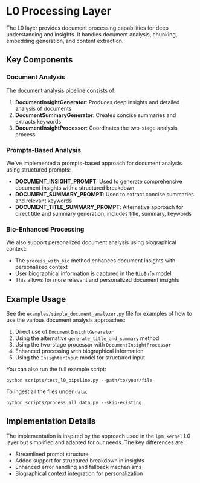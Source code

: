 # L0 Processing Layer

The L0 layer provides document processing capabilities for deep understanding and insights. It handles document analysis, chunking, embedding generation, and content extraction.

## Key Components

### Document Analysis

The document analysis pipeline consists of:

1. **DocumentInsightGenerator**: Produces deep insights and detailed analysis of documents
2. **DocumentSummaryGenerator**: Creates concise summaries and extracts keywords
3. **DocumentInsightProcessor**: Coordinates the two-stage analysis process

### Prompts-Based Analysis

We've implemented a prompts-based approach for document analysis using structured prompts:

- **DOCUMENT_INSIGHT_PROMPT**: Used to generate comprehensive document insights with a structured breakdown
- **DOCUMENT_SUMMARY_PROMPT**: Used to extract concise summaries and relevant keywords
- **DOCUMENT_TITLE_SUMMARY_PROMPT**: Alternative approach for direct title and summary generation, includes title, summary, keywords

### Bio-Enhanced Processing

We also support personalized document analysis using biographical context:

- The `process_with_bio` method enhances document insights with personalized context
- User biographical information is captured in the `BioInfo` model
- This allows for more relevant and personalized document insights

## Example Usage

See the `examples/simple_document_analyzer.py` file for examples of how to use the various document analysis approaches:

1. Direct use of `DocumentInsightGenerator`
2. Using the alternative `generate_title_and_summary` method
3. Using the two-stage processor with `DocumentInsightProcessor`
4. Enhanced processing with biographical information
5. Using the `InsighterInput` model for structured input

You can also run the full example script:
```
python scripts/test_l0_pipeline.py --path/to/your/file
```

To ingest all the files under `data`:
```
python scripts/process_all_data.py --skip-existing
```

## Implementation Details

The implementation is inspired by the approach used in the `lpm_kernel` L0 layer but simplified and adapted for our needs. The key differences are:

- Streamlined prompt structure
- Added support for structured breakdown in insights
- Enhanced error handling and fallback mechanisms
- Biographical context integration for personalization 